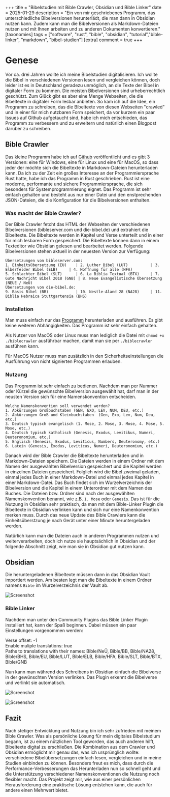 +++
title = "Bibelstudien mit Bible Crawler, Obsidian und Bible Linker"
date = 2025-01-29
description = "Ein von mir geschriebenes Programm, das unterschiedliche Bibelversionen herunterlädt, die man dann in Obsidian nutzen kann. Zudem kann man die Bibelversionen als Markdown-Dateien nutzen und mit Ihnen arbeiten und zu anderen Dokumenten konvertieren."
[taxonomies]
tags = ["software", "rust", "bible", "obsidian", "tutorial","bible-linker", "markdown", "bibel-studien"]
[extra]
comment =  true
+++

# Genese

Vor ca. drei Jahren wollte ich meine Bibelstudien digitalisieren. Ich wollte die Bibel in verschiedenen Versionen lesen und vergleichen können, doch leider ist es in Deutschland geradezu unmöglich, an die Texte der Bibel in digitaler Form zu kommen. Die meisten Bibelversionen sind urheberrechtlich geschützt. Zum Glück gibt es aber eine Menge Webseiten, die die Bibeltexte in digitaler Form lesbar anbieten. So kam ich auf die Idee, ein Programm zu schreiben, das die Bibeltexte von diesen Webseiten "crawled" und in einer für mich nutzbaren Form speichert, da vor kurzem ein paar Issues auf Github aufgetaucht sind, habe ich mich entschieden, das Programm zu verbessern und zu erweitern und natürlich einen Blogpost darüber zu schreiben.

## Bible Crawler

Das kleine Programm habe ich auf [Github](https://github.com/SimeonLukas/Bible-Crawler-Rust) veröffentlicht und es gibt 3 Versionen: eine für Windows, eine für Linux und eine für MacOS, so dass jeder der möchte sich die Bibeltexte in Markdown-Dateien herunterladen kann. Da ich zu der Zeit ein großes Interesse an der Programmiersprache Rust hatte, habe ich das Programm in Rust geschrieben. Rust ist eine moderne, performante und sichere Programmiersprache, die sich besonders für Systemprogrammierung eignet. Das Programm ist sehr einfach gehalten und besteht aus nur einer Datei und den enstprechenden JSON-Dateien, die die Konfiguration für die Bibelversionen enthalten.

### Was macht der Bible Crawler?

Der Bible Crawler fetcht das HTML der Webseiten der verschiedenen Bibelversionen (bibleserver.com und die-bibel.de) und extrahiert die Bibeltexte. Die Bibeltexte werden in Kapitel und Verse unterteilt und in einer für mich lesbaren Form gespeichert. Die Bibeltexte können dann in einem Texteditor wie Obsidian gelesen und bearbeitet werden.
Folgende Bibelversionen stehen aktuell in der neuesten Version zur Verfügung:

```shell
Übersetzungen von bibleserver.com:
1. Einheitsübersetzung (EU)    | 2. Luther Bibel (LUT)          | 3. Elberfelder Bibel (ELB)     | 4. Hoffnung für alle (HFA)    
5. Schlachter Bibel (SLT)      | 6. La Biblia Textual (BTX)     | 7. Gute Nachricht Bibel 2018 (GNB) | 8. Neue Evangelistische Übersetzung (NEUE / NeÜ)
Übersetzungen von die-bibel.de:
9. Basis Bibel (BB)            | 10. Nestle-Aland 28 (NA28)     | 11. Biblia Hebraica Stuttgartensia (BHS)
```

### Installation

Man muss einfach nur das [Programm](https://github.com/SimeonLukas/Bible-Crawler-Rust/releases/latest) herunterladen und ausführen. Es gibt keine weiteren Abhängigkeiten. Das Programm ist sehr einfach gehalten.

Als Nutzer von MacOS oder Linux muss man lediglich die Datei mit `chmod +x ./biblecrawler` ausführbar machen, damit man sie per `./biblecrawler` ausführen kann.

Für MacOS Nutzer muss man zusätzlich in den Sicherheitseinstellungen die Ausführung von nicht signierten Programmen erlauben.


### Nutzung

Das Programm ist sehr einfach zu bedienen.
Nachdem man per Nummer oder Kürzel die gewünschte Bibelversion ausgewählt hat, darf man in der neusten Version sich für eine Namenskonvention entscheiden.

```shell
Welche Namenskonvention soll verwendet werden?
1. Abkürzungen Großbuchstaben (GEN, EXO, LEV, NUM, DEU, etc.)
2. Abkürzungen Groß und Kleinbuchstaben  (Gen, Exo, Lev, Num, Deu, etc.)
3. Deutsch typisch evangelisch (1. Mose, 2. Mose, 3. Mose, 4. Mose, 5. Mose, etc.)
4. Deutsch typisch katholisch (Genesis, Exodus, Levitikus, Numeri, Deuteronomium, etc.)
5. Englisch (Genesis, Exodus, Leviticus, Numbers, Deuteronomy, etc.)
6. Latein (Genesis, Exodus, Leviticus, Numeri, Deuteronomium, etc.)
```

Danach wird der Bible Crawler die Bibeltexte herunterladen und in Markdown-Dateien speichern. Die Dateien werden in einem Ordner mit dem Namen der ausgewählten Bibelversion gespeichert und die Kapitel werden in einzelnen Dateien gespeichert.
Folglich wird die Bibel zweimal geladen, einmal jedes Buch in einer Markdown-Datei und einmal jedes Kapitel in einer Markdown-Datei.
Das Buch findet sich im Wurzelverzeichnis der Bibelversion und die Kapitel in einem Unterordner mit dem Namen des Buches.
Die Dateien bzw. Ordner sind nach der ausgewählten Namenskonvention benannt, wie z.B. `1. Mose` oder `Genesis`.
Das ist für die Nutzung in Obsidian sehr praktisch, da man mit dem Bible-Linker Plugin die Bibeltexte in Obsidian verlinken kann und sich nur eine Namenkonvention merken muss.
Durch das neue Update des Bible Crawlers kann die Einheitsüberstzung je nach Gerät unter einer Minute heruntergeladen werden.

Natürlich kann man die Dateien auch in anderen Programmen nutzen und weiterverarbeiten, doch ich nutze sie hauptsächlich in Obsidian und der folgende Abschnitt zeigt, wie man sie in Obsidian gut nutzen kann.

## Obsidian
Die heruntergeladenen Bibeltexte müssen dann in das Obsidian Vault importiert werden. Am besten legt man die Bibeltexte in einem Ordner namens `Bible` im Wurzelverzeichnis der Vault ab.

![Screenshot](images/crawler00001.png)


### Bible Linker
Nachdem man unter den Community Plugins das Bible Linker Plugin installiert hat, kann der Spaß beginnen. Dabei müssen ein paar Einstellungen vorgenommen werden:

Verse offset: -1  
Enable muliple translations: true  
Paths to translations with their names: Bible/NeÜ, Bible/BB, Bible/NA28, Bible/BHS, Bible/EU, Bible/LUT, Bible/ELB, Bible/HFA, Bible/SLT, Bible/BTX, Bible/GNB

Nun kann man während des Schreibens in Obsidian einfach die Bibelverse in der gewünschten Version verlinken. Das Plugin erkennt die Bibelverse und verlinkt sie automatisch.

![Screenshot](images/crawler00003.png)

![Screenshot](images/crawler00002.jpg)

## Fazit

Nach stetiger Entwicklung und Nutzung bin ich sehr zufrieden mit meinem Bible Crawler. Was als persönliche Lösung für mein digitales Bibelstudium begann, ist zu einem nützlichen Tool geworden, das auch anderen hilft, Bibeltexte digital zu erschließen. Die Kombination aus dem Crawler und Obsidian ermöglicht mir genau das, was ich ursprünglich wollte: verschiedene Bibelübersetzungen einfach lesen, vergleichen und in meine Studien einbinden zu können.
Besonders freut es mich, dass durch die Performance-Verbesserungen das Herunterladen nun so schnell geht und die Unterstützung verschiedener Namenskonventionen die Nutzung noch flexibler macht. Das Projekt zeigt mir, wie aus einer persönlichen Herausforderung eine praktische Lösung entstehen kann, die auch für andere einen Mehrwert bietet.